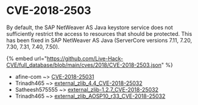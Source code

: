 # CVE-2018-2503

By default, the SAP NetWeaver AS Java keystore service does not sufficiently restrict the access to resources that should be protected. This has been fixed in SAP NetWeaver AS Java (ServerCore versions 7.11, 7.20, 7.30, 7.31, 7.40, 7.50).

{% embed url="https://github.com/Live-Hack-CVE/full_database/blob/main/cves/2018/CVE-2018-2503.json" %}


* afine-com ~> [CVE-2018-25031](https://zeste.alice-snow.ru/2018/database/cve-2018-2503/cve-2018-25031-afine-com)
* Trinadh465 ~> [external_zlib_4.4_CVE-2018-25032](https://zeste.alice-snow.ru/2018/database/cve-2018-2503/external_zlib_4.4_cve-2018-25032-trinadh465)
* Satheesh575555 ~> [external_zlib-1.2.7_CVE-2018-25032](https://zeste.alice-snow.ru/2018/database/cve-2018-2503/external_zlib-1.2.7_cve-2018-25032-satheesh575555)
* Trinadh465 ~> [external_zlib_AOSP10_r33_CVE-2018-25032](https://zeste.alice-snow.ru/2018/database/cve-2018-2503/external_zlib_aosp10_r33_cve-2018-25032-trinadh465)